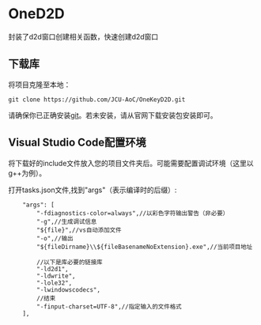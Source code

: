 # OneD2D
封装了d2d窗口创建相关函数，快速创建d2d窗口

## 下载库
将项目克隆至本地：
```
git clone https://github.com/JCU-AoC/OneKeyD2D.git
```
请确保你已正确安装[git](https://git-scm.com/)。若未安装，请从官网下载安装包安装即可。

## Visual Studio Code配置环境
将下载好的include文件放入您的项目文件夹后。可能需要配置调试环境（这里以g++为例）。

打开tasks.json文件,找到"args"（表示编译时的后缀）:
```
    "args": [
        "-fdiagnostics-color=always",//以彩色字符输出警告（非必要）
        "-g",//生成调试信息
        "${file}",//vs自动添加文件
        "-o",//输出
        "${fileDirname}\\${fileBasenameNoExtension}.exe",//当前项目地址

        //以下是库必要的链接库
        "-ld2d1",
        "-ldwrite",
        "-lole32",
        "-lwindowscodecs",
        //结束
        "-finput-charset=UTF-8",//指定输入的文件格式
    ],
```
